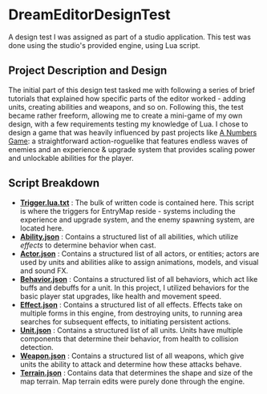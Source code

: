 # DreamEditorDesignTest
A design test I was assigned as part of a studio application. This test was done using the studio's provided engine, using Lua script.


## Project Description and Design
The initial part of this design test tasked me with following a series of brief tutorials that explained how specific parts of the editor worked - adding units, creating abilities and weapons, and so on.
Following this, the test became rather freeform, allowing me to create a mini-game of my own design, with a few requirements testing my knowledge of Lua. I chose to design a game that was heavily influenced by past projects like [A Numbers Game](https://github.com/Tenodru/ANumbersGame): a straightforward action-roguelike that features endless waves of enemies and an experience & upgrade system that provides scaling power and unlockable abilities for the player.

## Script Breakdown
- **[Trigger.lua.txt](EntryMap/Trigger.lua.txt)** : The bulk of written code is contained here. This script is where the triggers for EntryMap reside - systems including the experience and upgrade system, and the enemy spawning system, are located here.
- **[Ability.json](EntryMap/Ability.json)** : Contains a structured list of all abilities, which utilize *effects* to determine behavior when cast.
- **[Actor.json](EntryMap/Actor.json)** : Contains a structured list of all actors, or entities; actors are used by units and abilities alike to assign animations, models, and visual and sound FX.
- **[Behavior.json](EntryMap/Behavior.json)** : Contains a structured list of all behaviors, which act like buffs and debuffs for a unit. In this project, I utilized behaviors for the basic player stat upgrades, like health and movement speed.
- **[Effect.json](EntryMap/Effect.json)** : Contains a structured list of all effects. Effects take on multiple forms in this engine, from destroying units, to running area searches for subsequent effects, to initiating persistent actions.
- **[Unit.json](EntryMap/Unit.json)** : Contains a structured list of all units. Units have multiple components that determine their behavior, from health to collision detection.
- **[Weapon.json](EntryMap/Weapon.json)** : Contains a structured list of all weapons, which give units the ability to attack and determine how these attacks behave.
- **[Terrain.json](EntryMap/Terrain.json)** : Contains data that determines the shape and size of the map terrain. Map terrain edits were purely done through the engine.
